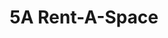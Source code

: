 ---
title: "5A Rent-A-Space"
url: /foster-city/5a-rent-a-space-east-hillsdale-boulevard/
shop: Mieten
---